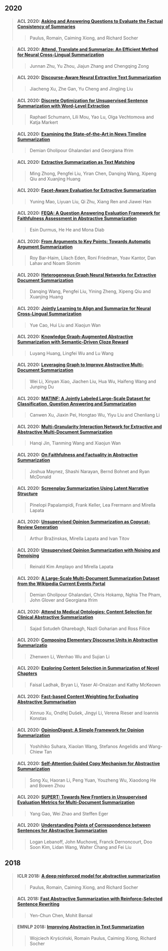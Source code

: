 ## 2020
>#### ACL 2020: [Asking and Answering Questions to Evaluate the Factual Consistency of Summaries](./paper/2004.04228.pdf)  
>> Paulus, Romain, Caiming Xiong, and Richard Socher 

>#### ACL 2020: [Attend, Translate and Summarize: An Efficient Method for Neural Cross-Lingual Summarization](./paper/2020.acl-main.121.pdf)  
>> Junnan Zhu, Yu Zhou, Jiajun Zhang and Chengqing Zong

>#### ACL 2020: [Discourse-Aware Neural Extractive Text Summarization](./paper/2020.acl-main.451.pdf)  
>> Jiacheng Xu, Zhe Gan, Yu Cheng and Jingjing Liu

>#### ACL 2020: [Discrete Optimization for Unsupervised Sentence Summarization with Word-Level Extraction](./paper/2005.01791.pdf)  
>> Raphael Schumann, Lili Mou, Yao Lu, Olga Vechtomova and Katja Markert

>#### ACL 2020: [Examining the State-of-the-Art in News Timeline Summarization](./paper/2005.10107.pdf)  
>> Demian Gholipour Ghalandari and Georgiana Ifrim

>#### ACL 2020: [Extractive Summarization as Text Matching](./paper/2004.08795.pdf)  
>> Ming Zhong, Pengfei Liu, Yiran Chen, Danqing Wang, Xipeng Qiu and Xuanjing Huang

>#### ACL 2020: [Facet-Aware Evaluation for Extractive Summarization](./paper/2004.08795.pdf)  
>> Yuning Mao, Liyuan Liu, Qi Zhu, Xiang Ren and Jiawei Han

>#### ACL 2020: [FEQA: A Question Answering Evaluation Framework for Faithfulness Assessment in Abstractive Summarization](./paper/2005.03754.pdf)  
>> Esin Durmus, He He and Mona Diab

>#### ACL 2020: [From Arguments to Key Points: Towards Automatic Argument Summarization](./paper/2005.01619.pdf)  
>> Roy Bar-Haim, Lilach Eden, Roni Friedman, Yoav Kantor, Dan Lahav and Noam Slonim

>#### ACL 2020: [Heterogeneous Graph Neural Networks for Extractive Document Summarization](./paper/2004.12393.pdf)  
>> Danqing Wang, Pengfei Liu, Yining Zheng, Xipeng Qiu and Xuanjing Huang

>#### ACL 2020: [Jointly Learning to Align and Summarize for Neural Cross-Lingual Summarization](./paper/2020.acl-main.554.pdf)  
>> Yue Cao, Hui Liu and Xiaojun Wan

>#### ACL 2020: [Knowledge Graph-Augmented Abstractive Summarization with Semantic-Driven Cloze Reward](./paper/2005.01159.pdf)  
>> Luyang Huang, Lingfei Wu and Lu Wang

>#### ACL 2020: [Leveraging Graph to Improve Abstractive Multi-Document Summarization](./paper/2005.10043.pdf)  
>> Wei Li, Xinyan Xiao, Jiachen Liu, Hua Wu, Haifeng Wang and Junping Du

>#### ACL 2020: [MATINF: A Jointly Labeled Large-Scale Dataset for Classification, Question Answering and Summarization](./paper/2004.12302.pdf)  
>> Canwen Xu, Jiaxin Pei, Hongtao Wu, Yiyu Liu and Chenliang Li

>#### ACL 2020: [Multi-Granularity Interaction Network for Extractive and Abstractive Multi-Document Summarization](./paper/2020.acl-main.556.pdf)  
>> Hanqi Jin, Tianming Wang and Xiaojun Wan

>#### ACL 2020: [On Faithfulness and Factuality in Abstractive Summarization](./paper/2005.01619.pdf)  
>> Joshua Maynez, Shashi Narayan, Bernd Bohnet and Ryan McDonald

>#### ACL 2020: [Screenplay Summarization Using Latent Narrative Structure](./paper/2004.12727.pdf)  
>> Pinelopi Papalampidi, Frank Keller, Lea Frermann and Mirella Lapata

>#### ACL 2020: [Unsupervised Opinion Summarization as Copycat-Review Generation](./paper/1911.02247.pdf)  
>> Arthur Bražinskas, Mirella Lapata and Ivan Titov

>#### ACL 2020: [Unsupervised Opinion Summarization with Noising and Denoising](./paper/2004.10150.pdf)  
>> Reinald Kim Amplayo and Mirella Lapata

>#### ACL 2020: [A Large-Scale Multi-Document Summarization Dataset from the Wikipedia Current Events Portal](./paper/2020.acl-main.120.pdf)  
>> Demian Gholipour Ghalandari, Chris Hokamp, Nghia The Pham, John Glover and Georgiana Ifrim

>#### ACL 2020: [Attend to Medical Ontologies: Content Selection for Clinical Abstractive Summarization](./paper/2005.00163.pdf)  
>> Sajad Sotudeh Gharebagh, Nazli Goharian and Ross Filice

>#### ACL 2020: [Composing Elementary Discourse Units in Abstractive Summarizatio](./paper/2020.acl-main.551.pdf)  
>> Zhenwen Li, Wenhao Wu and Sujian Li

>#### ACL 2020: [Exploring Content Selection in Summarization of Novel Chapters](./paper/2005.01840.pdf)  
>> Faisal Ladhak, Bryan Li, Yaser Al-Onaizan and Kathy McKeown

>#### ACL 2020: [Fact-based Content Weighting for Evaluating Abstractive Summarisation](./paper/2020.acl-main.455.pdf)  
>> Xinnuo Xu, Ondřej Dušek, Jingyi Li, Verena Rieser and Ioannis Konstas

>#### ACL 2020: [OpinionDigest: A Simple Framework for Opinion Summarization](./paper/2005.01901.pdf)  
>> Yoshihiko Suhara, Xiaolan Wang, Stefanos Angelidis and Wang-Chiew Tan

>#### ACL 2020: [Self-Attention Guided Copy Mechanism for Abstractive Summarization](./paper/2020.acl-main.125.pdf)  
>> Song Xu, Haoran Li, Peng Yuan, Youzheng Wu, Xiaodong He and Bowen Zhou

>#### ACL 2020: [SUPERT: Towards New Frontiers in Unsupervised Evaluation Metrics for Multi-Document Summarization](./paper/2005.03724.pdf)  
>> Yang Gao, Wei Zhao and Steffen Eger

>#### ACL 2020: [Understanding Points of Correspondence between Sentences for Abstractive Summarization](./paper/2006.05621.pdf)  
>> Logan Lebanoff, John Muchovej, Franck Dernoncourt, Doo Soon Kim, Lidan Wang, Walter Chang and Fei Liu


## 2018

>#### ICLR 2018: [A deep reinforced model for abstractive summarization](./paper/1705.04304.pdf)  
>> Paulus, Romain, Caiming Xiong, and Richard Socher  

>#### ACL 2018: [Fast Abstractive Summarization with Reinforce-Selected Sentence Rewriting](./paper/1805.11080.pdf)  
>> Yen-Chun Chen, Mohit Bansal

>#### EMNLP 2018: [Improving Abstraction in Text Summarization](./paper/1808.07913.pdf)  
>> Wojciech Kryściński, Romain Paulus, Caiming Xiong, Richard Socher

